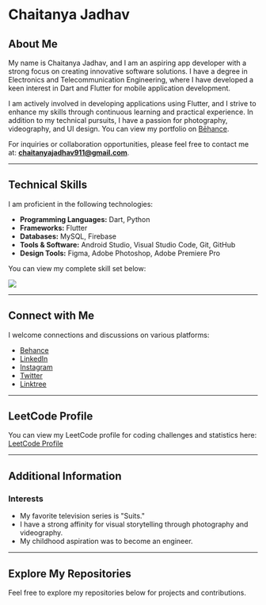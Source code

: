 # Chaitanya Jadhav

## About Me

My name is Chaitanya Jadhav, and I am an aspiring app developer with a strong focus on creating innovative software solutions. I have a degree in Electronics and Telecommunication Engineering, where I have developed a keen interest in Dart and Flutter for mobile application development.

I am actively involved in developing applications using Flutter, and I strive to enhance my skills through continuous learning and practical experience. In addition to my technical pursuits, I have a passion for photography, videography, and UI design. You can view my portfolio on [Bēhance](https://www.behance.net/quibler7).

For inquiries or collaboration opportunities, please feel free to contact me at: **chaitanyajadhav911@gmail.com**.

---

## Technical Skills

I am proficient in the following technologies:

- **Programming Languages:** Dart, Python
- **Frameworks:** Flutter
- **Databases:** MySQL, Firebase
- **Tools & Software:** Android Studio, Visual Studio Code, Git, GitHub
- **Design Tools:** Figma, Adobe Photoshop, Adobe Premiere Pro

You can view my complete skill set below:

<div align="left">
  <a href="#">
    <img src="https://skillicons.dev/icons?i=dart,flutter,firebase,mysql,py,anaconda,photoshop,pr,figma,vscode,androidstudio,git,github,&theme=dark" />
  </a>
</div>

---

## Connect with Me

I welcome connections and discussions on various platforms:

- [Behance](https://www.behance.net/quibler7)
- [LinkedIn](https://www.linkedin.com/in/chaitanyajadhav18/)
- [Instagram](https://instagram.com/quibler7)
- [Twitter](https://twitter.com/quibler7)
- [Linktree](https://linktr.ee/quibler7)

---

## LeetCode Profile

You can view my LeetCode profile for coding challenges and statistics here: [LeetCode Profile](#)

---

## Additional Information

### Interests

- My favorite television series is "Suits."
- I have a strong affinity for visual storytelling through photography and videography.
- My childhood aspiration was to become an engineer.

---

## Explore My Repositories

Feel free to explore my repositories below for projects and contributions.
